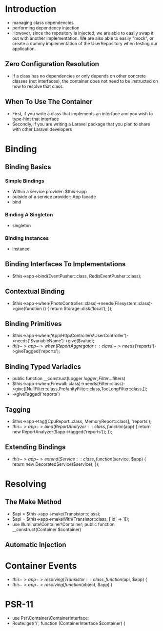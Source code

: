 # Introduction
- managing class dependencies
- performing dependency injection
- However, since the repository is injected, we are able to easily swap it out with another implementation. We are also able to easily "mock", or create a dummy implementation of the UserRepository when testing our application.

## Zero Configuration Resolution
- If a class has no dependencies or only depends on other concrete classes (not interfaces), the container does not need to be instructed on how to resolve that class.

## When To Use The Container
- First, if you write a class that implements an interface and you wish to type-hint that interface
- Secondly, if you are writing a Laravel package that you plan to share with other Laravel developers

# Binding

## Binding Basics

### Simple Bindings
- Within a service provider: $this->app
- outside of a service provider: App facade
- bind

### Binding A Singleton
- singleton

### Binding Instances
- instance

## Binding Interfaces To Implementations
- $this->app->bind(EventPusher::class, RedisEventPusher::class);

## Contextual Binding
- $this->app->when(PhotoController::class)->needs(Filesystem::class)->give(function () { return Storage::disk('local'); });

## Binding Primitives
- $this->app->when('App\Http\Controllers\UserController')->needs('$variableName')->give($value);
- $this->app->when(ReportAggregator::class)->needs('$reports')->giveTagged('reports');

## Binding Typed Variadics
- public function __construct(Logger $logger, Filter ...$filters)
- $this->app->when(Firewall::class)->needs(Filter::class)->give(\[NullFilter::class,ProfanityFilter::class,TooLongFilter::class,\]);
- ->giveTagged('reports')

## Tagging
- $this->app->tag([CpuReport::class, MemoryReport::class], 'reports');
- $this->app->bind(ReportAnalyzer::class, function ($app) { return new ReportAnalyzer($app->tagged('reports')); });

## Extending Bindings
- $this->app->extend(Service::class, function ($service, $app) { return new DecoratedService($service); });

# Resolving

## The Make Method
- $api = $this->app->make(Transistor::class);
- $api = $this->app->makeWith(Transistor::class, ['id' => 1]);
- use Illuminate\Container\Container; public function __construct(Container $container)

## Automatic Injection

# Container Events
- $this->app->resolving(Transistor::class, function ($api, $app) {
- $this->app->resolving(function ($object, $app) {

# PSR-11
- use Psr\Container\ContainerInterface;
- Route::get('/', function (ContainerInterface $container) {
